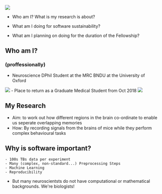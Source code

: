 <img src="img/ssi_title_dark.png" class="plain">


- Who am I? What is my research is about?

- What am I doing for software sustainability?
<!-- What things have I done so far that I beleive put me in a good position to successfully carry out the plans I have for the fellowship. -->
- What am I planning on doing for the duration of the Fellowship?
<!-- What do I want to accomplish as a SSI fellow and why? -->



## Who am I?
### (proffessionally)


- Neuroscience DPhil Student at the MRC BNDU at the University of Oxford

<img src=img/oxmrclogo.png class="plain">
- Place to return as a Graduate Medical Student from Oct 2018

<img src="img/doc.png" class="plain">


## My Research


- Aim: to work out how different regions in the brain co-ordinate to enable us seperate overlapping memories
- How: By recording signals from the brains of mice while they perform complex behavioural tasks


## Why is software important?
    - 100s TBs data per experiment
    - Many (complex, non-standard...) Preprocessing Steps
    - Machine Learning
    - Reproducibility

- But many neuroscientsts do not have computational or mathematical backgrounds. We're biologists!
